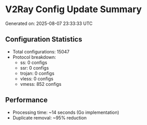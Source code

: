 # V2Ray Config Update Summary
Generated on: 2025-08-07 23:33:33 UTC

## Configuration Statistics
- Total configurations: 15047
- Protocol breakdown:
  - ss: 0 configs
  - ssr: 0 configs
  - trojan: 0 configs
  - vless: 0 configs
  - vmess: 852 configs

## Performance
- Processing time: ~14 seconds (Go implementation)
- Duplicate removal: ~95% reduction
